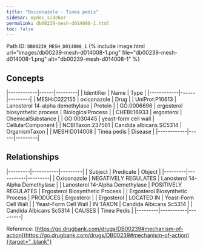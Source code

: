 ```yaml
---
title: "Oxiconazole - Tinea pedis"
sidebar: mydoc_sidebar
permalink: db00239-mesh-d014008-1.html
toc: false 
---
```



Path ID: `DB00239_MESH_D014008_1`
{% include image.html url="images/db00239-mesh-d014008-1.png" file="db00239-mesh-d014008-1.png" alt="db00239-mesh-d014008-1" %}

## Concepts

|------------|------|---------|
| Identifier | Name | Type    |
|------------|------|---------|
| MESH:C022155 | oxiconazole | Drug |
| UniProt:P10613 | Lanosterol 14-alpha demethylase | Protein |
| GO:0006696 | ergosterol biosynthetic process | BiologicalProcess |
| CHEBI:16933 | ergosterol | ChemicalSubstance |
| GO:0030445 | yeast-form cell wall | CellularComponent |
| NCBITaxon:237561 | Candida albicans SC5314 | OrganismTaxon |
| MESH:D014008 | Tinea pedis | Disease |
|------------|------|---------|

## Relationships

|---------|-----------|---------|
| Subject | Predicate | Object  |
|---------|-----------|---------|
| Oxiconazole | NEGATIVELY REGULATES | Lanosterol 14-Alpha Demethylase |
| Lanosterol 14-Alpha Demethylase | POSITIVELY REGULATES | Ergosterol Biosynthetic Process |
| Ergosterol Biosynthetic Process | PRODUCES | Ergosterol |
| Ergosterol | LOCATED IN | Yeast-Form Cell Wall |
| Yeast-Form Cell Wall | IN TAXON | Candida Albicans Sc5314 |
| Candida Albicans Sc5314 | CAUSES | Tinea Pedis |
|---------|-----------|---------|

Reference: [https://go.drugbank.com/drugs/DB00239#mechanism-of-action](https://go.drugbank.com/drugs/DB00239#mechanism-of-action){:target="_blank"}